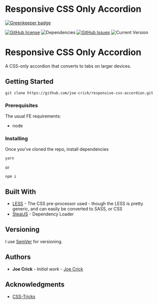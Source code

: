 Responsive CSS Only Accordion
==================

[![Greenkeeper badge](https://badges.greenkeeper.io/joe-crick/Responsive-CSS-Accordion.svg)](https://greenkeeper.io/)

[![GitHub license](https://img.shields.io/github/license/Day8/re-frame.svg)](license.txt) 
![Dependencies](https://img.shields.io/badge/dependencies-up%20to%20date-brightgreen.svg)
[![GitHub Issues](https://img.shields.io/github/issues/joe-crick/responsive-css-accordion.svg)](https://github.com/joe-crick/responsive-css-accordion/issues)
![Current Version](https://img.shields.io/badge/version-0.0.1-green.svg)

# Responsive CSS Only Accordion

A CSS-only accordion that converts to tabs on larger devices.

## Getting Started

```
git clone https://github.com/joe-crick/responsive-css-accordion.git
```

### Prerequisites

The usual FE requirements:

 - node

### Installing

Once you've cloned the repo, install dependencies

```
yarn
```
or
```
npm i
```

## Built With

* [LESS](http://lesscss.org/) - The CSS pre-processor used - though the LESS is pretty generic, and can easily be converted to SASS, or CSS
* [StealJS](https://stealjs.com/) - Dependency Loader

## Versioning

I use [SemVer](http://semver.org/) for versioning.  

## Authors

* **Joe Crick** - *Initial work* - [Joe Crick](https://github.com/joe-crick)

## Acknowledgments

* [CSS-Tricks](https://css-tricks.com/)

